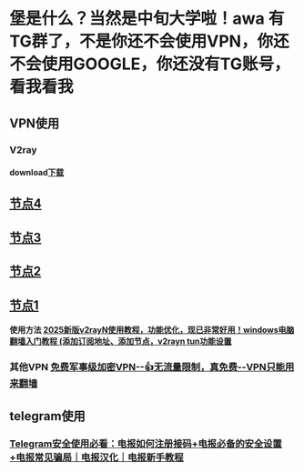 # 堡是什么？当然是中旬大学啦！awa 有TG群了，不是你还不会使用VPN，你还不会使用GOOGLE，你还没有TG账号，看我看我
## VPN使用
### V2ray 
#### download[下载](http://47.122.71.30:2441/FFOutput/v2rayN-windows-64-desktop%20%281%29.zip)
## [节点4](https://vless4.creazlen.top/f894b9cf-1b1e-4e4b-a5bc-631b0d4a4cab)
## [节点3](https://vless3.creazlen.top/f894b9cf-1b1e-4e4b-a5bc-631b0d4a4cab)
## [节点2](https://vless2.creazlen.top/f894b9cf-1b1e-4e4b-a5bc-631b0d4a4cab)
## [节点1](https://vless.creazlen.top/f894b9cf-1b1e-4e4b-a5bc-631b0d4a4cab)
#### 使用方法 [2025新版v2rayN使用教程，功能优化，现已非常好用！windows电脑翻墙入门教程 (添加订阅地址、添加节点，v2rayn tun功能设置](http://47.122.71.30:2441/FFOutput/Video/2025%E6%96%B0%E7%89%88v2rayN%E4%BD%BF%E7%94%A8%E6%95%99%E7%A8%8B%EF%BC%8C%E5%8A%9F%E8%83%BD%E4%BC%98%E5%8C%96%EF%BC%8C%E7%8E%B0%E5%B7%B2%E9%9D%9E%E5%B8%B8%E5%A5%BD%E7%94%A8%EF%BC%81windows%E7%94%B5%E8%84%91%E7%BF%BB%E5%A2%99%E5%85%A5%E9%97%A8%E6%95%99%E7%A8%8B%20%28%E6%B7%BB%E5%8A%A0%E8%AE%A2%E9%98%85%E5%9C%B0%E5%9D%80%E3%80%81%E6%B7%BB%E5%8A%A0%E8%8A%82%E7%82%B9%EF%BC%8Cv2rayn%20tun%E5%8A%9F%E8%83%BD%E8%AE%BE%E7%BD%AE%29.mp4)
### 其他VPN [免费军事级加密VPN--👍无流量限制，真免费--VPN只能用来翻墙](http://47.122.71.30:2441/FFOutput/Video/%E5%85%8D%E8%B4%B9%E5%86%9B%E4%BA%8B%E7%BA%A7%E5%8A%A0%E5%AF%86VPN--%F0%9F%91%8D%E6%97%A0%E6%B5%81%E9%87%8F%E9%99%90%E5%88%B6%EF%BC%8C%E7%9C%9F%E5%85%8D%E8%B4%B9--VPN%E5%8F%AA%E8%83%BD%E7%94%A8%E6%9D%A5%E7%BF%BB%E5%A2%99%EF%BC%9F.mp4)
## telegram使用
### [Telegram安全使用必看：电报如何注册接码+电报必备的安全设置+电报常见骗局｜电报汉化｜电报新手教程](http://47.122.71.30:2441/FFOutput/Video/%E5%85%8D%E8%B4%B9%E5%86%9B%E4%BA%8B%E7%BA%A7%E5%8A%A0%E5%AF%86VPN--%F0%9F%91%8D%E6%97%A0%E6%B5%81%E9%87%8F%E9%99%90%E5%88%B6%EF%BC%8C%E7%9C%9F%E5%85%8D%E8%B4%B9--VPN%E5%8F%AA%E8%83%BD%E7%94%A8%E6%9D%A5%E7%BF%BB%E5%A2%99%EF%BC%9F.mp4)
